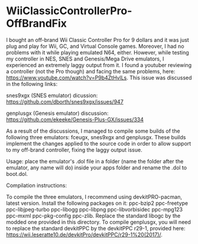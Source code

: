 # WiiClassicControllerPro-OffBrandFix
I bought an off-brand Wii Classic Controller Pro for 9 dollars and it was just plug and play for Wii, GC, and Virtual Console games. Moreover, I had no problems with it while playing emulated N64, either. However, while testing my controller in NES, SNES and Genesis/Mega Drive emulators, I experienced an extremely laggy output from it. I found a youtuber reviewing a controller (not the Pro though) and facing the same problems, here: https://www.youtube.com/watch?v=P9b4ZtHvlLs.
This issue was discussed in the following links:

snes9xgx (SNES emulator) dicussion:
https://github.com/dborth/snes9xgx/issues/947

genplusgx (Genesis emulator) discussion:
https://github.com/ekeeke/Genesis-Plus-GX/issues/334

As a result of the discussions, I managed to compile some builds of the following three emulators: fceugx, snes9xgx and genplusgx. These builds implement the changes applied to the source code in order to allow support to my off-brand controller, fixing the laggy output issue.

Usage: place the emulator's .dol file in a folder (name the folder after the emulator, any name will do) inside your apps folder and rename the .dol to boot.dol.

Compilation instructions:

To compile the three emulators, I recommend using devkitPRO-pacman, latest version. Install the following packages on it: ppc-bzip2 ppc-freetype ppc-libjpeg-turbo ppc-libogg ppc-libpng ppc-libvorbisidec ppc-mpg123 ppc-mxml ppc-pkg-config ppc-zlib. Replace the standard libogc by the modded one provided in this directory. To compile genplusgx, you will need to replace the standard devkitPPC by the devkitPPC r29-1, provided here: https://wii.leseratte10.de/devkitPro/devkitPPC/r29-1%20(2017)/.
